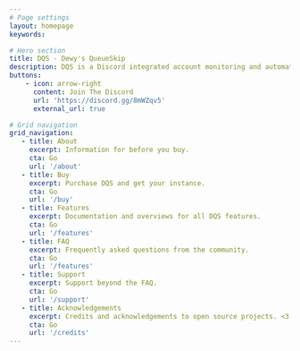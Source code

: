 ```yaml
---
# Page settings
layout: homepage
keywords:

# Hero section
title: DQS - Dewy's QueueSkip
description: DQS is a Discord integrated account monitoring and automation suite for modern anarchy Minecraft. 2 years in the making.
buttons:
    - icon: arrow-right
      content: Join The Discord
      url: 'https://discord.gg/8mWZqv5'
      external_url: true

# Grid navigation
grid_navigation:
   - title: About
     excerpt: Information for before you buy.
     cta: Go
     url: '/about'
   - title: Buy
     excerpt: Purchase DQS and get your instance.
     cta: Go
     url: '/buy'
   - title: Features
     excerpt: Documentation and overviews for all DQS features.
     cta: Go
     url: '/features'
   - title: FAQ
     excerpt: Frequently asked questions from the community.
     cta: Go
     url: '/features'
   - title: Support
     excerpt: Support beyond the FAQ.
     cta: Go
     url: '/support'
   - title: Acknowledgements
     excerpt: Credits and acknowledgements to open source projects. <3
     cta: Go
     url: '/credits'
---
```

